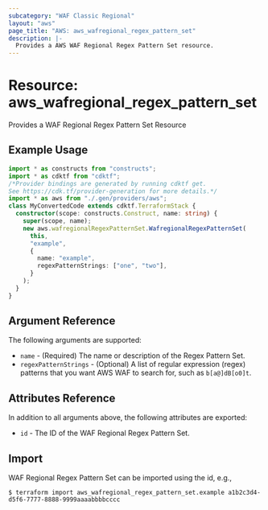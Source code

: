 ```yaml
---
subcategory: "WAF Classic Regional"
layout: "aws"
page_title: "AWS: aws_wafregional_regex_pattern_set"
description: |-
  Provides a AWS WAF Regional Regex Pattern Set resource.
---
```


# Resource: aws_wafregional_regex_pattern_set

Provides a WAF Regional Regex Pattern Set Resource

## Example Usage

```typescript
import * as constructs from "constructs";
import * as cdktf from "cdktf";
/*Provider bindings are generated by running cdktf get.
See https://cdk.tf/provider-generation for more details.*/
import * as aws from "./.gen/providers/aws";
class MyConvertedCode extends cdktf.TerraformStack {
  constructor(scope: constructs.Construct, name: string) {
    super(scope, name);
    new aws.wafregionalRegexPatternSet.WafregionalRegexPatternSet(
      this,
      "example",
      {
        name: "example",
        regexPatternStrings: ["one", "two"],
      }
    );
  }
}

```

## Argument Reference

The following arguments are supported:

* `name` - (Required) The name or description of the Regex Pattern Set.
* `regexPatternStrings` - (Optional) A list of regular expression (regex) patterns that you want AWS WAF to search for, such as `b[a@]dB[o0]t`.

## Attributes Reference

In addition to all arguments above, the following attributes are exported:

* `id` - The ID of the WAF Regional Regex Pattern Set.

## Import

WAF Regional Regex Pattern Set can be imported using the id, e.g.,

```
$ terraform import aws_wafregional_regex_pattern_set.example a1b2c3d4-d5f6-7777-8888-9999aaaabbbbcccc
```

<!-- cache-key: cdktf-0.17.0-pre.15 input-17b79eeea290bf3b140389f301503c6e7c549776e13b0c0d234b4c3f5f43b1f9 -->